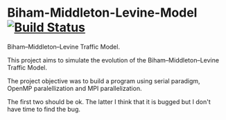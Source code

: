 # Biham-Middleton-Levine-Model [![Build Status](https://travis-ci.org/rcalxrc08/Biham-Middleton-Levine-Model.svg?branch=master)](https://travis-ci.org/rcalxrc08/Biham-Middleton-Levine-Model)
Biham–Middleton–Levine Traffic Model.

This project aims to simulate the evolution of the Biham–Middleton–Levine Traffic Model.

The project objective was to build a program using serial paradigm, OpenMP paralellization and MPI parallelization.

The first two should be ok.
The latter I think that it is bugged but I don't have time to find the bug.
